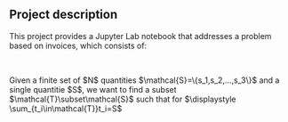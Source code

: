 <h2>Project description</h2>
<p>This project provides a Jupyter Lab notebook that addresses a problem based on invoices, which consists of:</p><br>
<p>Given a finite set of $N$ quantities $\mathcal{S}=\{s_1,s_2,...,s_3\}$ and a single quantitie $S$, we want to find a subset $\mathcal{T}\subset\mathcal{S}$
such that for $\displaystyle \sum_{t_i\in\mathcal{T}}t_i=S$
</p>
